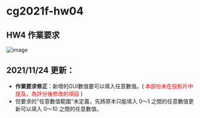 # cg2021f-hw04

## HW4 作業要求
![image](https://user-images.githubusercontent.com/33050071/142375913-68e3ef4b-34a4-4a0c-8715-2c3148d2b635.png)

## 2021/11/24 更新：
* **作業要求修正**：新增的GUI數值要可以填入任意數值。(<font color=red> 本部份未在投影片中提及，為評分後修改的項目 </font>)
* 但要求的"任意數值範圍"未定義，先將原本只能填入 0～1 之間的任意數值更新可以填入 0～10 之間的任意數值。
